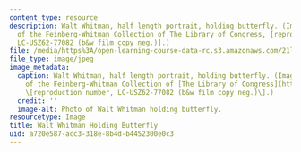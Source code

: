 ```yaml
---
content_type: resource
description: Walt Whitman, half length portrait, holding butterfly. (Image courtesy
  of the Feinberg-Whitman Collection of The Library of Congress, [reproduction number,
  LC-USZ62-77082 (b&w film copy neg.)].)
file: /media/https%3A/open-learning-course-data-rc.s3.amazonaws.com/21l-701-literary-interpretation-literature-and-photography-the-image-fall-2005/a720e587acc3318e8b4db4452300e0c3_21l-701f05.jpg
file_type: image/jpeg
image_metadata:
  caption: Walt Whitman, half length portrait, holding butterfly. (Image courtesy
    of the Feinberg-Whitman Collection of [The Library of Congress](http://www.loc.gov/rr/print/),
    \[reproduction number, LC-USZ62-77082 (b&w film copy neg.)\].)
  credit: ''
  image-alt: Photo of Walt Whitman holding butterfly.
resourcetype: Image
title: Walt Whitman Holding Butterfly
uid: a720e587-acc3-318e-8b4d-b4452300e0c3
---
```

